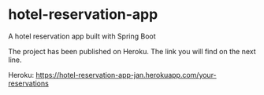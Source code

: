 # hotel-reservation-app
A hotel reservation app built with Spring Boot

The project has been published on Heroku. The link you will find on the next line.

Heroku: https://hotel-reservation-app-jan.herokuapp.com/your-reservations

